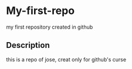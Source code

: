 # My-first-repo
my first repository created in github

## Description
this is a repo of jose, creat only for github's curse
